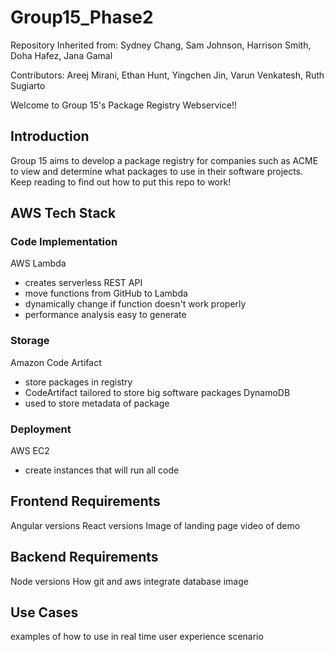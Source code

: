 # Group15_Phase2
Repository Inherited from: Sydney Chang, Sam Johnson, Harrison Smith, Doha Hafez, Jana Gamal

Contributors: Areej Mirani, Ethan Hunt, Yingchen Jin, Varun Venkatesh, Ruth Sugiarto


Welcome to Group 15's Package Registry Webservice!!


## Introduction
Group 15 aims to develop a package registry for companies such as ACME to view and determine what packages to use in their software projects. Keep reading to find out how to put this repo to work!

## AWS Tech Stack
### Code Implementation
AWS Lambda
- creates serverless REST API
- move functions from GitHub to Lambda
- dynamically change if function doesn't work properly
- performance analysis easy to generate

### Storage
Amazon Code Artifact
- store packages in registry
- CodeArtifact tailored to store big software packages
DynamoDB 
- used to store metadata of package 

### Deployment 
AWS EC2
-  create instances that will run all code

## Frontend Requirements 
Angular versions
React versions
Image of landing page 
video of demo

## Backend Requirements
Node versions
How git and aws integrate
database image 

## Use Cases
examples of how to use in real time 
user experience scenario 